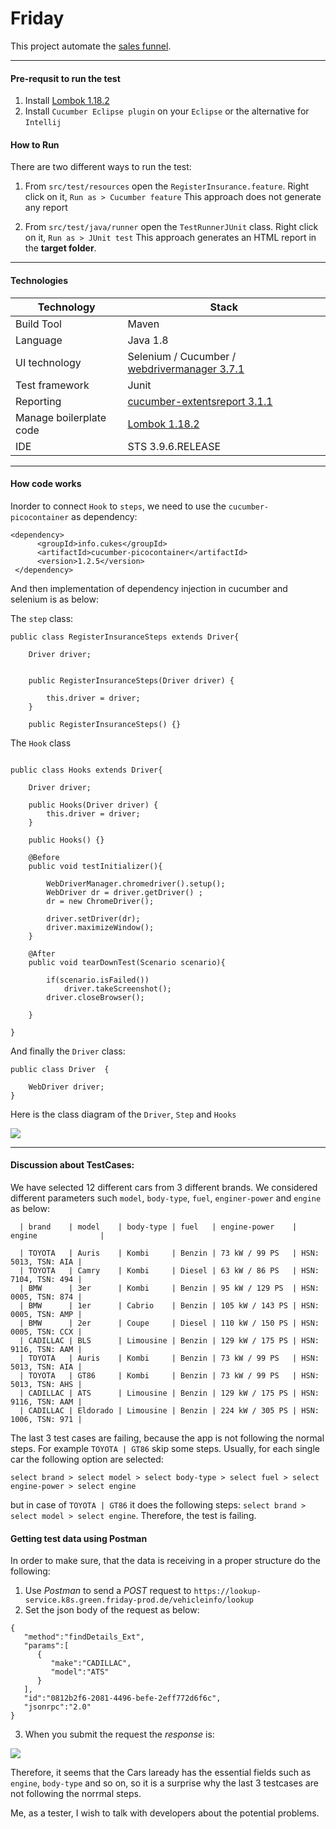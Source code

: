 # Friday

This project automate the [sales funnel](https://hello.friday.de/quote/selectPrecondition). 

------
#### Pre-requsit to run the test

1. Install [Lombok 1.18.2](https://projectlombok.org/) 
2. Install `Cucumber Eclipse plugin` on your `Eclipse` or the alternative for `Intellij`

#### How to Run
There are two different ways to run the test:

1. From `src/test/resources` open the `RegisterInsurance.feature`. Right click on it, `Run as > Cucumber feature` 
This approach does not generate any report

2. From `src/test/java/runner` open the `TestRunnerJUnit` class. Right click on it, `Run as > JUnit test` 
This approach generates an HTML report in the **target folder**. 


------
#### Technologies

Technology  | Stack
------------- | -------------
Build Tool  | Maven
Language  | Java 1.8
UI technology  | Selenium / Cucumber / [webdrivermanager 3.7.1](https://github.com/bonigarcia/webdrivermanager)
Test framework  | Junit
Reporting  | [cucumber-extentsreport 3.1.1](https://github.com/email2vimalraj/CucumberExtentReporter)
Manage boilerplate code | [Lombok 1.18.2](https://projectlombok.org/)
IDE | STS 3.9.6.RELEASE

------
#### How code works

Inorder to connect `Hook` to `steps`, we need to use the `cucumber-picocontainer` as dependency:

```{xml}
<dependency>
      <groupId>info.cukes</groupId>
      <artifactId>cucumber-picocontainer</artifactId>
      <version>1.2.5</version>
 </dependency>
```
And then implementation of dependency injection in cucumber and selenium is as below:

The `step` class:  

```{java}
public class RegisterInsuranceSteps extends Driver{

	Driver driver;


	public RegisterInsuranceSteps(Driver driver) {

		this.driver = driver;
	}

	public RegisterInsuranceSteps() {}

```

The `Hook` class
```{java}

public class Hooks extends Driver{

	Driver driver;
	
	public Hooks(Driver driver) {
		this.driver = driver;
	}
	
	public Hooks() {}
	
	@Before
	public void testInitializer(){

		WebDriverManager.chromedriver().setup();
		WebDriver dr = driver.getDriver() ;
		dr = new ChromeDriver();
		
		driver.setDriver(dr);
		driver.maximizeWindow();	
	}

	@After
	public void tearDownTest(Scenario scenario){
		
		if(scenario.isFailed())
			driver.takeScreenshot();
		driver.closeBrowser();

	}

}
```

And finally the `Driver` class:

```{java}
public class Driver  {

	WebDriver driver;
}
```
Here is the class diagram of the  `Driver`, `Step` and `Hooks`

![](https://user-images.githubusercontent.com/4312244/71407248-d3b47880-263a-11ea-9d6e-2abfbf9a286f.png)


------
#### Discussion about TestCases:

We have selected 12 different cars from 3 different brands. We considered different parameters such `model`, `body-type`, `fuel`, `enginer-power` and `engine` as below:

      | brand    | model    | body-type | fuel   | engine-power    | engine              |

      | TOYOTA   | Auris    | Kombi     | Benzin | 73 kW / 99 PS   | HSN: 5013, TSN: AIA |
      | TOYOTA   | Camry    | Kombi     | Diesel | 63 kW / 86 PS   | HSN: 7104, TSN: 494 |
      | BMW      | 3er      | Kombi     | Benzin | 95 kW / 129 PS  | HSN: 0005, TSN: 874 |
      | BMW      | 1er      | Cabrio    | Benzin | 105 kW / 143 PS | HSN: 0005, TSN: AMP |
      | BMW      | 2er      | Coupe     | Diesel | 110 kW / 150 PS | HSN: 0005, TSN: CCX |
      | CADILLAC | BLS      | Limousine | Benzin | 129 kW / 175 PS | HSN: 9116, TSN: AAM |
      | TOYOTA   | Auris    | Kombi     | Benzin | 73 kW / 99 PS   | HSN: 5013, TSN: AIA |
      | TOYOTA   | GT86     | Kombi     | Benzin | 73 kW / 99 PS   | HSN: 5013, TSN: AHS |
      | CADILLAC | ATS      | Limousine | Benzin | 129 kW / 175 PS | HSN: 9116, TSN: AAM |
      | CADILLAC | Eldorado | Limousine | Benzin | 224 kW / 305 PS | HSN: 1006, TSN: 971 |
      
The last 3 test cases are failing, because the app is not following the normal steps. For example `TOYOTA | GT86` skip some steps.
Usually, for each single car the following option are selected:

`select brand > select model > select body-type > select fuel > select engine-power > select engine` 

but in case of `TOYOTA | GT86` it does the following steps: `select brand > select model > select engine`. Therefore, the test is failing.
      
 #### Getting test data using Postman
 
 In order to make sure, that the data is receiving in a proper structure do the following:
 
 1. Use *Postman* to send a *POST* request to `https://lookup-service.k8s.green.friday-prod.de/vehicleinfo/lookup`
 2. Set the json body of the request as below:
 
```{json}
{
   "method":"findDetails_Ext",
   "params":[
      {
         "make":"CADILLAC",
         "model":"ATS"
      }
   ],
   "id":"0812b2f6-2081-4496-befe-2eff772d6f6c",
   "jsonrpc":"2.0"
}
```

3. When you submit the request the *response* is:

![](https://user-images.githubusercontent.com/4312244/71355261-c33ec800-257e-11ea-8788-f03b5a01b52b.png)

Therefore, it seems that the Cars laready has the essential fields such as `engine`, `body-type` and so on, so it is a surprise why the last 3 testcases are not following the norrmal steps. 

Me, as a tester, I wish to talk with developers about the potential problems.



